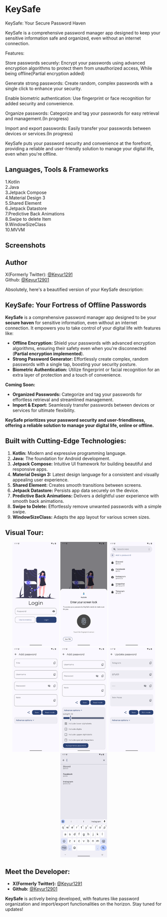 
# KeySafe

KeySafe: Your Secure Password Haven

KeySafe is a comprehensive password manager app designed to keep your sensitive information safe and organized, even without an internet connection.

Features:

Store passwords securely: Encrypt your passwords using advanced encryption algorithms to protect them from unauthorized access, While being offline(Partial encryption added)

Generate strong passwords: Create random, complex passwords with a single click to enhance your security.

Enable biometric authentication: Use fingerprint or face recognition for added security and convenience.

Organize passwords: Categorize and tag your passwords for easy retrieval and management.(In progress)

Import and export passwords: Easily transfer your passwords between devices or services.(In progress)

KeySafe puts your password security and convenience at the forefront, providing a reliable and user-friendly solution to manage your digital life, even when you're offline.


## Languages, Tools & Frameworks

1.Kotlin\
2.Java\
3.Jetpack Compose\
4.Material Design 3\
5.Shared Element\
6.Jetpack Datastore\
7.Predictive Back Animations\
8.Swipe to delete Item\
9.WindowSizeClass\
10.MVVM
## Screenshots

## Author

X(Formerly Twitter): [@Keyur1291](https://www.github.com/Keyur1291)\
Github: [@Keyur12901](https://www.x.com/Keyur12901)


Absolutely, here's a beautified version of your KeySafe description:

## KeySafe: Your Fortress of Offline Passwords

**KeySafe** is a comprehensive password manager app designed to be your **secure haven** for sensitive information, even without an internet connection. It empowers you to take control of your digital life with features like:

* **Offline Encryption:**  Shield your passwords with advanced encryption algorithms, ensuring their safety even when you're disconnected (**Partial encryption implemented**).
* **Strong Password Generator:**  Effortlessly create complex, random passwords with a single tap, boosting your security posture.
* **Biometric Authentication:**  Utilize fingerprint or facial recognition for an extra layer of protection and a touch of convenience.

**Coming Soon:**

* **Organized Passwords:** Categorize and tag your passwords for effortless retrieval and streamlined management.
* **Import & Export:** Seamlessly transfer passwords between devices or services for ultimate flexibility.

**KeySafe prioritizes your password security and user-friendliness, offering a reliable solution to manage your digital life, online or offline.**

## Built with Cutting-Edge Technologies:

1. **Kotlin:** Modern and expressive programming language.
2. **Java:** The foundation for Android development.
3. **Jetpack Compose:** Intuitive UI framework for building beautiful and responsive apps.
4. **Material Design 3:** Latest design language for a consistent and visually appealing user experience.
5. **Shared Element:** Creates smooth transitions between screens.
6. **Jetpack Datastore:** Persists app data securely on the device.
7. **Predictive Back Animations:** Delivers a delightful user experience with smooth back animations.
8. **Swipe to Delete:** Effortlessly remove unwanted passwords with a simple swipe.
9. **WindowSizeClass:** Adapts the app layout for various screen sizes.

## Visual Tour:

<p align="center">
    <img alt="Login Page" width="150" src="https://github.com/Keyur1291/KeySafe/blob/main/Screenshots/Login.png">
    <img alt="Biometric Popup" width="150" src="https://github.com/Keyur1291/KeySafe/blob/main/Screenshots/Biometric.png">
    <img alt="Home Page" width="150" src="https://github.com/Keyur1291/KeySafe/blob/main/Screenshots/Home.png">
    <img alt="Add password Page" width="150" src="https://github.com/Keyur1291/KeySafe/blob/main/Screenshots/AddPassword.png">
    <img alt="Advance Options" width="150" src="https://github.com/Keyur1291/KeySafe/blob/main/Screenshots/AdvanceOptions.png">
    <img alt="View Page" width="150" src="https://github.com/Keyur1291/KeySafe/blob/main/Screenshots/ViewPass.png">
    <img alt="Search Query" width="150" src="https://github.com/Keyur1291/KeySafe/blob/main/Screenshots/SearchWithI.png">
</p>

## Meet the Developer:

* **X(Formerly Twitter):** [@Keyur1291](https://www.github.com/Keyur1291)
* **Github:** [@Keyur12901](https://www.x.com/Keyur12901)

**KeySafe** is actively being developed, with features like password organization and import/export functionalities on the horizon. Stay tuned for updates!
